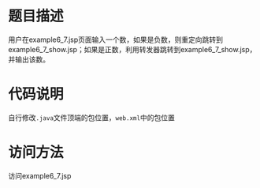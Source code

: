 # 题目描述
用户在example6_7.jsp页面输入一个数，如果是负数，则重定向跳转到example6_7_show.jsp；如果是正数，利用转发器跳转到example6_7_show.jsp，并输出该数。

# 代码说明
自行修改`.java`文件顶端的包位置，`web.xml`中的包位置

# 访问方法
访问example6_7.jsp
